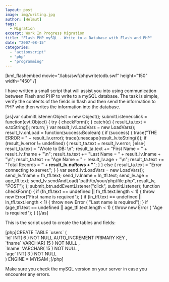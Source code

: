 ```yaml
---
layout: post
image: img/writing.jpg
author: [Helmut]
tags:
  - Migration
excerpt: Work In Progress Migration
title: "Flash PHP mySQL - Write to a Database with Flash and PHP"
date: "2007-08-15"
categories: 
  - "actionscript"
  - "php"
  - "programming"
---
```


\[kml\_flashembed movie="/labs/swf/phpwritetodb.swf" height="150" width="450" /\]

I have written a small script that will assist you into using communication between Flash and PHP to write to a mySQL database. The task is simple, verify the contents of the fields in flash and then send the information to PHP who then writes the information into the database.

\[as\]var submitListener:Object = new Object(); submitListener.click = function(evt:Object) { try { checkForm(); } catch(e) { result\_ta.text = e.toString(); return; } var result\_lv:LoadVars = new LoadVars(); result\_lv.onLoad = function(success:Boolean) { if (success) { trace("THE ERROR = " + result\_lv.error); trace(unescape(result\_lv.toString())); if (result\_lv.error != undefined) { result\_ta.text = result\_lv.error; }else{ result\_ta.text = "Wrote to DB: \\n"; result\_ta.text += "First Name = " + result\_lv.fname + "\\n"; result\_ta.text += "Last Name = " + result\_lv.lname + "\\n"; result\_ta.text += "Age Name = " + result\_lv.age + "\\n"; result\_ta.text += "Total Records = **" + result\_lv.nuRows + "**"; } } else { result\_ta.text = "Error connecting to server."; } } var send\_lv:LoadVars = new LoadVars(); send\_lv.fname = fn\_tfl.text; send\_lv.lname = ln\_tfl.text; send\_lv.age = age\_tfl.text; send\_lv.sendAndLoad("path/to/your/php/file.php", result\_lv, "POST"); }; submit\_btn.addEventListener("click", submitListener); function checkForm() { if (fn\_tfl.text == undefined || fn\_tfl.text.length < 1) { throw new Error("First name is required"); } if (ln\_tfl.text == undefined || ln\_tfl.text.length < 1) { throw new Error ( "Last name is required"); } if (age\_tfl.text == undefined || age\_tfl.text.length < 1) { throw new Error ( "Age is required"); } }\[/as\]

This is the script used to create the tables and fields:

\[php\]CREATE TABLE \`users\` (  
\`id\` INT( 6 ) NOT NULL AUTO\_INCREMENT PRIMARY KEY ,  
\`fname\` VARCHAR( 15 ) NOT NULL ,  
\`lname\` VARCHAR( 15 ) NOT NULL ,  
\`age\` INT( 3 ) NOT NULL  
) ENGINE = MYISAM ;\[/php\]

Make sure you check the mySQL version on your server in case you encounter any errors.

